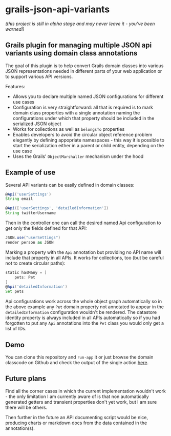 grails-json-api-variants
========================
*(this project is still in alpha stage and may never leave it - you've
been warned!)*

## Grails plugin for managing multiple JSON api variants using domain class annotations

The goal of this plugin is to help convert Grails domain classes into various
JSON representations needed in different parts of your web application or to 
support various API versions. 

Features:

 - Allows you to declare multiple named JSON configurations for different use cases
 - Configuration is very straightforward: all that is required is to mark domain class
   properties with a single annotation naming the configurations under which that 
   property should be included in the serialized JSON object
 - Works for collections as well as `belongsTo` properties
 - Enables developers to avoid the circular object reference problem elegantly by
   defining appopriate namespaces - this way it is possible to start the serialization
   either in a parent or child entity, depending on the use case
 - Uses the Grails' `ObjectMarshaller` mechanism under the hood

## Example of use

Several API variants can be easily defined in domain classes:

```groovy
@Api('userSettings')
String email

@Api(['userSettings', 'detailedInformation'])
String twitterUsername
```

Then in the controller one can call the desired named Api configuration to get only
the fields defined for that API:

```groovy
JSON.use("userSettings")
render person as JSON
```

Marking a property with the `Api` annotation but providing no API name will
include that property in all APIs. It works for collections, too (but be careful
not to create circular paths):

```groovy
static hasMany = [
	pets: Pet
]
@Api('detailedInformation')
Set pets
```

Api configurations work across the whole object graph automatically so in the above
example any `Pet` domain property not annotated to appear in the `detailedInformation`
configuration wouldn't be rendered. The datastore identity property is always included
in all APIs automatically so if you had forgotten to put any `Api` annotations into the
`Pet` class you would only get a list of IDs.

## Demo

You can clone this repository and `run-app` it or just browse the domain classcode on
Github and check the output of the single action [here](https://rawgithub.com/gregopet/grails-json-api-variants/master/demo-output.html).

## Future plans

Find all the corner cases in which the current implementation wouldn't work - the only
limitation I am currently aware of is that non automatically generated getters and 
transient properties don't yet work, but I am sure there will be others.

Then further in the future an API documenting script would be nice, producing charts or 
markdown docs from the data contained in the annotation(s).